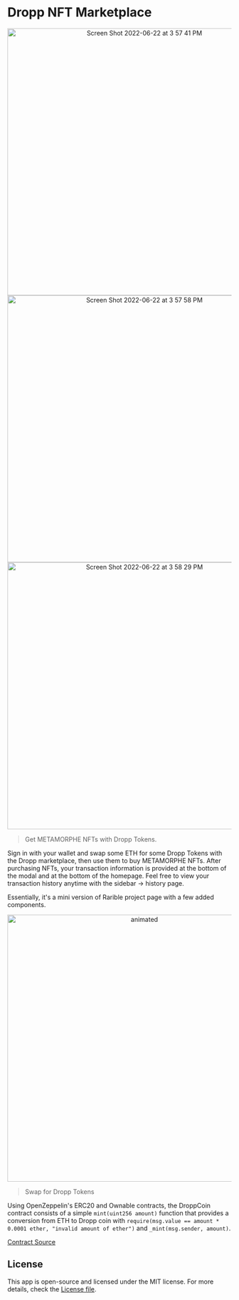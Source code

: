 # Dropp NFT Marketplace

<p align="center">
<img width="600" alt="Screen Shot 2022-06-22 at 3 57 41 PM" src="https://user-images.githubusercontent.com/95723185/175125359-24be2316-579d-44fb-8aea-8d2aea7844f3.png"><img width="600" alt="Screen Shot 2022-06-22 at 3 57 58 PM" src="https://user-images.githubusercontent.com/95723185/175125374-f2908701-cdb6-4e37-b127-b72974193613.png"><img width="600" alt="Screen Shot 2022-06-22 at 3 58 29 PM" src="https://user-images.githubusercontent.com/95723185/175125382-42847d42-ee64-4e6b-97cf-0d48f74a031f.png">
</p>

> Get METAMORPHE NFTs with Dropp Tokens.

Sign in with your wallet and swap some ETH for some Dropp Tokens with the Dropp marketplace, then use them to buy METAMORPHE NFTs. After purchasing NFTs, your transaction information is provided at the bottom of the modal and at the bottom of the homepage. Feel free to view your transaction history anytime with the sidebar -> history page.

Essentially, it's a mini version of Rarible project page with a few added components.

<p align="center">
<img width="600" src="https://user-images.githubusercontent.com/95723185/175187382-12f0ed25-0acd-483e-b7c2-7288ddd720be.gif" alt="animated" />
</p>


> Swap for Dropp Tokens

Using OpenZeppelin's ERC20 and Ownable contracts, the DroppCoin contract consists of a simple `mint(uint256 amount)` function that provides a conversion from ETH to Dropp coin with `require(msg.value == amount * 0.0001 ether, "invalid amount of ether")` and `_mint(msg.sender, amount)`.

[Contract Source](contracts/DroppCoin.sol)

## License

This app is open-source and licensed under the MIT license. For more details, check the [License file](LICENSE).
